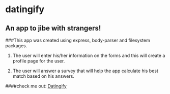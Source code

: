 # datingify
## An app to jibe with strangers!

###This app was created using express, body-parser and filesystem packages.


1. The user will enter his/her information on the forms and this will create a profile page for the user.

2. The user will answer a survey that will help the app calculate his best match based on his answers.


####check me out: [Datingify](https://tranquil-tor-41041.herokuapp.com/)

